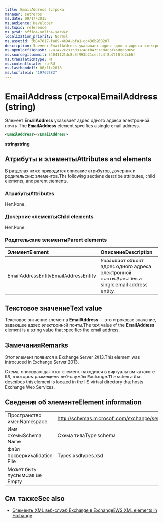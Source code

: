 ```yaml
---
title: EmailAddress (строка)
manager: sethgros
ms.date: 09/17/2015
ms.audience: Developer
ms.topic: reference
ms.prod: office-online-server
localization_priority: Normal
ms.assetid: 5b847017-fa89-4094-bfa1-cc436b760207
description: Элемент EmailAddress указывает адрес одного адреса электронной почты.
ms.openlocfilehash: a2a1472e2315d31748fb4367edac3f45dda59d5c
ms.sourcegitcommit: 34041125dc8c5f993b21cebfc4f8b72f0fd2cb6f
ms.translationtype: MT
ms.contentlocale: ru-RU
ms.lasthandoff: 06/11/2018
ms.locfileid: "19762282"
---
```

# <a name="emailaddress-string"></a><span data-ttu-id="75a72-103">EmailAddress (строка)</span><span class="sxs-lookup"><span data-stu-id="75a72-103">EmailAddress (string)</span></span>

<span data-ttu-id="75a72-104">Элемент **EmailAddress** указывает адрес одного адреса электронной почты.</span><span class="sxs-lookup"><span data-stu-id="75a72-104">The **EmailAddress** element specifies a single email address.</span></span> 
  
```XML
<EmailAddress></EmailAddress>
```

 <span data-ttu-id="75a72-105">**string**</span><span class="sxs-lookup"><span data-stu-id="75a72-105">**string**</span></span>
## <a name="attributes-and-elements"></a><span data-ttu-id="75a72-106">Атрибуты и элементы</span><span class="sxs-lookup"><span data-stu-id="75a72-106">Attributes and elements</span></span>

<span data-ttu-id="75a72-107">В разделах ниже приводится описание атрибутов, дочерних и родительских элементов.</span><span class="sxs-lookup"><span data-stu-id="75a72-107">The following sections describe attributes, child elements, and parent elements.</span></span>
  
### <a name="attributes"></a><span data-ttu-id="75a72-108">Атрибуты</span><span class="sxs-lookup"><span data-stu-id="75a72-108">Attributes</span></span>

<span data-ttu-id="75a72-109">Нет.</span><span class="sxs-lookup"><span data-stu-id="75a72-109">None.</span></span>
  
### <a name="child-elements"></a><span data-ttu-id="75a72-110">Дочерние элементы</span><span class="sxs-lookup"><span data-stu-id="75a72-110">Child elements</span></span>

<span data-ttu-id="75a72-111">Нет.</span><span class="sxs-lookup"><span data-stu-id="75a72-111">None.</span></span>
  
### <a name="parent-elements"></a><span data-ttu-id="75a72-112">Родительские элементы</span><span class="sxs-lookup"><span data-stu-id="75a72-112">Parent elements</span></span>

|<span data-ttu-id="75a72-113">**Элемент**</span><span class="sxs-lookup"><span data-stu-id="75a72-113">**Element**</span></span>|<span data-ttu-id="75a72-114">**Описание**</span><span class="sxs-lookup"><span data-stu-id="75a72-114">**Description**</span></span>|
|:-----|:-----|
|[<span data-ttu-id="75a72-115">EmailAddressEntity</span><span class="sxs-lookup"><span data-stu-id="75a72-115">EmailAddressEntity</span></span>](emailaddressentity.md) <br/> |<span data-ttu-id="75a72-116">Указывает объект адрес одного адреса электронной почты.</span><span class="sxs-lookup"><span data-stu-id="75a72-116">Specifies a single email address entity.</span></span>  <br/> |
   
## <a name="text-value"></a><span data-ttu-id="75a72-117">Текстовое значение</span><span class="sxs-lookup"><span data-stu-id="75a72-117">Text value</span></span>

<span data-ttu-id="75a72-118">Текстовое значение элемента **EmailAddress** — это строковое значение, задающее адрес электронной почты.</span><span class="sxs-lookup"><span data-stu-id="75a72-118">The text value of the **EmailAddress** element is a string value that specifies the email address.</span></span> 
  
## <a name="remarks"></a><span data-ttu-id="75a72-119">Замечания</span><span class="sxs-lookup"><span data-stu-id="75a72-119">Remarks</span></span>

<span data-ttu-id="75a72-120">Этот элемент появился в Exchange Server 2013.</span><span class="sxs-lookup"><span data-stu-id="75a72-120">This element was introduced in Exchange Server 2013.</span></span>
  
<span data-ttu-id="75a72-121">Схема, описывающая этот элемент, находится в виртуальном каталоге IIS, в котором размещены веб-службы Exchange.</span><span class="sxs-lookup"><span data-stu-id="75a72-121">The schema that describes this element is located in the IIS virtual directory that hosts Exchange Web Services.</span></span>
  
## <a name="element-information"></a><span data-ttu-id="75a72-122">Сведения об элементе</span><span class="sxs-lookup"><span data-stu-id="75a72-122">Element information</span></span>

|||
|:-----|:-----|
|<span data-ttu-id="75a72-123">Пространство имен</span><span class="sxs-lookup"><span data-stu-id="75a72-123">Namespace</span></span>  <br/> |http://schemas.microsoft.com/exchange/services/2006/types  <br/> |
|<span data-ttu-id="75a72-124">Имя схемы</span><span class="sxs-lookup"><span data-stu-id="75a72-124">Schema Name</span></span>  <br/> |<span data-ttu-id="75a72-125">Схема типа</span><span class="sxs-lookup"><span data-stu-id="75a72-125">Type schema</span></span>  <br/> |
|<span data-ttu-id="75a72-126">Файл проверки</span><span class="sxs-lookup"><span data-stu-id="75a72-126">Validation File</span></span>  <br/> |<span data-ttu-id="75a72-127">Types.xsd</span><span class="sxs-lookup"><span data-stu-id="75a72-127">types.xsd</span></span>  <br/> |
|<span data-ttu-id="75a72-128">Может быть пустым</span><span class="sxs-lookup"><span data-stu-id="75a72-128">Can Be Empty</span></span>  <br/> ||
   
## <a name="see-also"></a><span data-ttu-id="75a72-129">См. также</span><span class="sxs-lookup"><span data-stu-id="75a72-129">See also</span></span>

- [<span data-ttu-id="75a72-130">Элементы XML веб-служб Exchange в Exchange</span><span class="sxs-lookup"><span data-stu-id="75a72-130">EWS XML elements in Exchange</span></span>](ews-xml-elements-in-exchange.md)

